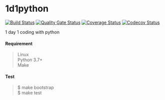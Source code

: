 # 1d1python

[![Build Status](https://travis-ci.org/zrma/1d1python.svg?branch=master)](https://travis-ci.org/zrma/1d1python)
[![Quality Gate Status](https://sonarcloud.io/api/project_badges/measure?project=tdd&metric=alert_status)](https://sonarcloud.io/dashboard?id=tdd)
[![Coverage Status](https://coveralls.io/repos/github/zrma/tdd/badge.svg?branch=master)](https://coveralls.io/github/zrma/tdd?branch=master)
[![Codecov Status](https://codecov.io/gh/zrma/tdd/branch/master/graphs/badge.svg)](https://codecov.io/gh/zrma/tdd)

1 day 1 coding with python

#### Requirement
> Linux  
> Python 3.7+  
> Make  

#### Test
> $ make bootstrap  
> $ make test
